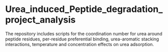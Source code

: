 # Urea_induced_Peptide_degradation_project_analysis
The repository includes scripts for the coordination number for urea around peptide residues, per-residue preferential binding, urea-aromatic stacking interactions, temperature and concentration effects on urea adsorption.
